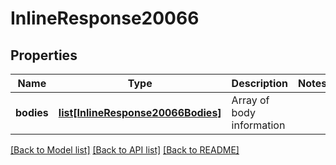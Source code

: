 # InlineResponse20066

## Properties
Name | Type | Description | Notes
------------ | ------------- | ------------- | -------------
**bodies** | [**list[InlineResponse20066Bodies]**](InlineResponse20066Bodies.md) | Array of body information | 

[[Back to Model list]](../README.md#documentation-for-models) [[Back to API list]](../README.md#documentation-for-api-endpoints) [[Back to README]](../README.md)


